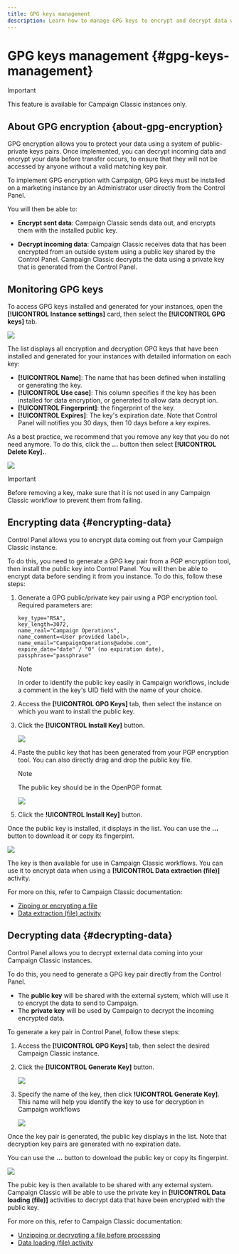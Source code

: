 ```yaml
---
title: GPG keys management
description: Learn how to manage GPG keys to encrypt and decrypt data within Campaign Classic.
---
```


# GPG keys management {#gpg-keys-management}

>[!IMPORTANT]
>
>This feature is available for Campaign Classic instances only.

## About GPG encryption {about-gpg-encryption}

GPG encryption allows you to protect your data using a system of public-private keys pairs. Once implemented, you can decrypt incoming data and encrypt your data before transfer occurs, to ensure that they will not be accessed by anyone without a valid matching key pair.

To implement GPG encryption with Campaign, GPG keys must be installed on a marketing instance by an Administrator user directly from the Control Panel.

You will then be able to:

* **Encrypt sent data**: Campaign Classic sends data out, and encrypts them with the installed public key.

* **Decrypt incoming data**: Campaign Classic receives data that has been encrypted from an outside system using a public key shared by the Control Panel. Campaign Classic decrypts the data using a private key that is generated from the Control Panel.

## Monitoring GPG keys

To access GPG keys installed and generated for your instances, open the **[!UICONTROL Instance settings]** card, then select the **[!UICONTROL GPG keys]** tab.

![](assets/gpg_list.png)

The list displays all encryption and decryption GPG keys that have been installed and generated for your instances with detailed information on each key:

* **[!UICONTROL Name]**: The name that has been defined when installing or generating the key.
* **[!UICONTROL Use case]**: This column specifies if the key has been installed for data encryption, or generated to allow data decrypt ion.
* **[!UICONTROL Fingerprint]**: the fingerprint of the key.
* **[!UICONTROL Expires]**: The key's expiration date. Note that Control Panel will notifies you 30 days, then 10 days before a key expires.

As a best practice, we recommend that you remove any key that you do not need anymore. To do this, click the **...** button then select **[!UICONTROL Delete Key].**.

![](assets/gpg_delete.png)

>[!IMPORTANT]
>
>Before removing a key, make sure that it is not used in any Campaign Classic workflow to prevent them from failing.

## Encrypting data {#encrypting-data}

Control Panel allows you to encrypt data coming out from your Campaign Classic instance.

To do this, you need to generate a GPG key pair from a PGP encryption tool, then install the public key into Control Panel. You will then be able to encrypt data before sending it from you instance. To do this, follow these steps:

1. Generate a GPG public/private key pair using a PGP encryption tool. Required parameters are:

    ```
    key_type="RSA",
    key_length=3072,
    name_real="Campaign Operations",
    name_comment=<User provided label>,
    name_email="CampaignOperations@adobe.com",
    expire_date="date" / "0" (no expiration date),
    passphrase="passphrase"
    ```

    >[!NOTE]
    >   
    >In order to identify the public key easily in Campaign workflows, include a comment in the key's UID field with the name of your choice.

1. Access the **[!UICONTROL GPG Keys]** tab, then select the instance on which you want to install the public key.

1. Click the **[!UICONTROL Install Key]** button.

    ![](assets/gpg_install_button.png)

1. Paste the public key that has been generated from your PGP encryption tool. You can also directly drag and drop the public key file.

    >[!NOTE]
    >
    >The public key should be in the OpenPGP format.

    ![](assets/gpg_install_paste.png)

2. Click the **!UICONTROL Install Key]** button.

Once the public key is installed, it displays in the list. You can use the **...** button to download it or copy its fingerpint.

![](assets/gpg_install_download.png)

The key is then available for use in Campaign Classic workflows. You can use it to encrypt data when using a **[!UICONTROL Data extraction (file)]** activity.

For more on this, refer to Campaign Classic documentation:

* [Zipping or encrypting a file](https://docs.adobe.com/content/help/en/campaign-classic/using/automating-with-workflows/general-operation/how-to-use-workflow-data.html#zipping-or-encrypting-a-file)
* [Data extraction (file) activity](https://docs.adobe.com/content/help/en/campaign-classic/using/automating-with-workflows/action-activities/extraction--file-.html)

## Decrypting data {#decrypting-data}

Control Panel allows you to decrypt external data coming into your Campaign Classic instances.

To do this, you need to generate a GPG key pair directly from the Control Panel.

* The **public key** will be shared with the external system, which will use it to encrypt the data to send to Campaign.
* The **private key** will be used by Campaign to decrypt the incoming encrypted data.

To generate a key pair in Control Panel, follow these steps:

1. Access the **[!UICONTROL GPG Keys]** tab, then select the desired Campaign Classic instance.

1. Click the **[!UICONTROL Generate Key]** button.

    ![](assets/gpg_generate.png)

1. Specify the name of the key, then click **!UICONTROL Generate Key]**. This name will help you identify the key to use for decryption in Campaign workflows

    ![](assets/gpg_generate_name.png)

Once the key pair is generated, the public key displays in the list. Note that decryption key pairs are generated with no expiration date.

You can use the **...** button to download the public key or copy its fingerpint.

![](assets/gpg_generate_list.png)

The pubic key is then available to be shared with any external system. Campaign Classic will be able to use the private key in **[!UICONTROL Data loading (file)]** activities to decrypt data that have been encrypted with the public key.

For more on this, refer to Campaign Classic documentation:

* [Unzipping or decrypting a file before processing](https://docs.adobe.com/content/help/en/campaign-classic/using/automating-with-workflows/general-operation/importing-data.html#unzipping-or-decrypting-a-file-before-processing)
* [Data loading (file) activity](https://docs.adobe.com/content/help/en/campaign-classic/using/automating-with-workflows/action-activities/data-loading--file-.html)